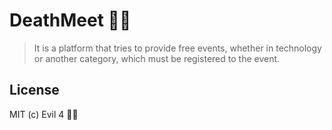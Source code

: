 # DeathMeet 🙌🏿

> It is a platform that tries to provide free events, whether in technology or another category, which must be registered to the event.

## License
MIT (c) Evil 4 🤝🏿